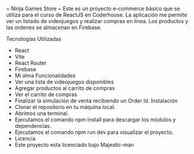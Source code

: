 ~ Ninja Games Store ~
Este es un proyecto e-commerce básico que se utiliza para el curso de ReactJS en Coderhouse. La aplicación me permite ver un listado de videojuegos y realizar compras en línea. Los productos y las ordenes se almacenan en Firebase.

Tecnologías Utilizadas
- React
- Vite
- React Router
- Firebase
- Mi alma
Funcionalidades
- Ver una lista de videojuegos disponibles
- Agregar productos al carrito de compras
- Ver el carrito de compras
- Finalizar la simulación de venta recibiendo un Order Id.
Instalación
- Clonar el repositorio en tu máquina local.
- Abrimos una terminal.
- Ejecutamos el comando npm install para descargar los módulos y dependencias.
- Ejecutamos el comando npm run dev para visualizar el proyecto.
- Licencia
- Este proyecto esta licenciado bajo Majestic-man
